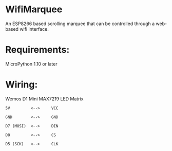 # WifiMarquee
An ESP8266 based scrolling marquee that can be controlled through a web-based wifi interface.

# Requirements:

  MicroPython 1.10 or later

# Wiring:

 Wemos D1 Mini     MAX7219 LED Matrix
 
    5V         <-->     VCC
    
    GND        <-->     GND
    
    D7 (MOSI)  <-->     DIN
    
    D8         <-->     CS
    
    D5 (SCK)   <-->     CLK

